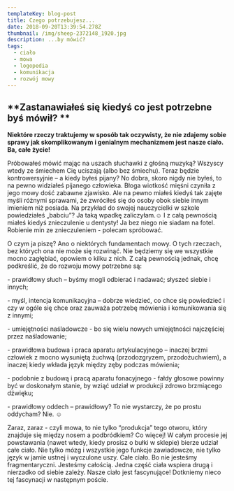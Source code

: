 ```yaml
---
templateKey: blog-post
title: Czego potrzebujesz...
date: 2018-09-20T13:39:54.278Z
thumbnail: /img/sheep-2372148_1920.jpg
description: ...by mówić?
tags:
  - ciało
  - mowa
  - logopedia
  - komunikacja
  - rozwój mowy
---
```

## **Zastanawiałeś się kiedyś co jest potrzebne byś mówił? **

**Niektóre rzeczy traktujemy w sposób tak oczywisty, że nie zdajemy sobie sprawy jak skomplikowanym i genialnym mechanizmem jest nasze ciało. Ba, całe życie!**

Próbowałeś mówić mając na uszach słuchawki z głośną muzyką? Wszyscy wtedy ze śmiechem Cię uciszają (albo bez śmiechu). Teraz będzie kontrowersyjnie – a kiedy byłeś pijany? No dobra, skoro nigdy nie byłeś, to na pewno widziałeś pijanego człowieka. Błoga wiotkość mięśni czyniła z jego mowy dość zabawne zjawisko. Ale na pewno miałeś kiedyś tak zajęte myśli różnymi sprawami, że zwróciłeś się do osoby obok siebie innym imieniem niż posiada. Na przykład do swojej nauczycielki w szkole powiedziałeś „babciu”? Ja taką wpadkę zaliczyłam.☺ I z całą pewnością miałeś kiedyś znieczulenie u dentysty! Ja bez niego nie siadam na fotel. Robienie min ze znieczuleniem - polecam spróbować.

O czym ja piszę? Ano o niektórych fundamentach mowy. O tych rzeczach, bez których ona nie może się rozwinąć. Nie będziemy się we wszystkie mocno zagłębiać, opowiem o kilku z nich. Z całą pewnością jednak, chcę podkreślić, że do rozwoju mowy potrzebne są:

\- prawidłowy słuch – byśmy mogli odbierać i nadawać; słyszeć siebie i innych;

\- myśl, intencja komunikacyjna – dobrze wiedzieć, co chce się powiedzieć i czy w ogóle się chce oraz zauważa potrzebę mówienia i komunikowania się z innymi;

\- umiejętności naśladowcze - bo się wielu nowych umiejętności najczęściej przez naśladowanie;

\- prawidłowa budowa i praca aparatu artykulacyjnego – inaczej brzmi człowiek z mocno wysuniętą żuchwą (przodozgryzem, przodożuchwiem), a inaczej kiedy wkłada język między zęby podczas mówienia;

\- podobnie z budową i pracą aparatu fonacyjnego - fałdy głosowe powinny być w doskonałym stanie, by wziąć udział w produkcji zdrowo brzmiącego dźwięku;

\- prawidłowy oddech – prawidłowy? To nie wystarczy, że po prostu oddycham?  Nie. ☺

Zaraz, zaraz - czyli mowa, to nie tylko “produkcja” tego otworu, który znajduje się między nosem a podbródkiem? 
Co więcej! W całym procesie jej powstawania (nawet wtedy, kiedy prosisz o bułki w sklepie) bierze udział całe ciało. Nie tylko mózg i wszystkie jego funkcje zawiadowcze, nie tylko język w jamie ustnej i wyczulone uszy. Całe ciało. Bo nie jesteśmy fragmentaryczni. Jesteśmy całością. Jedna część ciała wspiera drugą i nierzadko od siebie zależy. Nasze ciało jest fascynujące! Dotkniemy nieco tej fascynacji w następnym poście.
